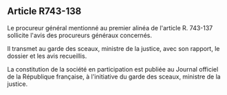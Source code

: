 Article R743-138
----
Le procureur général mentionné au premier alinéa de l'article R. 743-137
sollicite l'avis des procureurs généraux concernés.

Il transmet au garde des sceaux, ministre de la justice, avec son rapport, le
dossier et les avis recueillis.

La constitution de la société en participation est publiée au Journal officiel
de la République française, à l'initiative du garde des sceaux, ministre de la
justice.
